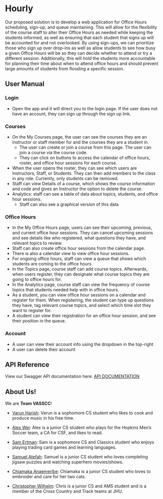 # Hourly

Our proposed solution is to develop a web application
for Office Hours scheduling, sign-up, and queue maintaining.
This will allow for the flexibility of the course staff
to alter their Office Hours as needed while keeping the students informed,
as well as ensuring that each student that signs up will be accounted for and not overlooked.
By using sign-ups, we can prioritize those who sign up over drop-ins
as well as allow students to see how busy a given Office Hours will be
so they can decide whether to attend or try a different session.
Additionally, this will hold the students more accountable
for planning their time about when to attend office hours and
should prevent large amounts of students from flooding a specific session.

## User Manual

### Login
- Open the app and it will direct you to the login page. If the user does not have an account, they can sign up through the sign up link.


### Courses
- On the My Courses page, the user can see the courses they are an instructor or staff member for and the courses they are a student in.
  - The user can create or join a course from this page. The user can join a course via the course code.
  - They can click on buttons to access the calendar of office hours, roster, and office hour sessions for each course.
- When the user opens the roster, they can see which users are Instructors, Staff, or Students. They can then add members to the class in any role. Currently, only students can be removed.
- Staff can view Details of a course, which shows the course information and code and gives an Instructor the option to delete the course.
- Analytics: staff can see a table of data about topics, students, and office hour sessions.
  - Staff can also see a graphical version of this data
  
### Office Hours
- In the My Office Hours page, users can see their upcoming, previous, and current office hour sessions. They can cancel upcoming sessions and see details like who registered, what questions they have, and relevant topics to review.
- Staff can also create office hour sessions from the calendar page.
- There is also a calendar view to view office hour sessions.
- For ongoing office hours, staff can view a queue that shows which students are coming to the office hours.
- In the Topics page, course staff can add course topics. Afterwards, when users register, they can designate what course topics they are going to office hours for.
- In the Analytics page, course staff can view the frequency of course topics that students needed help with in office hours. 
- As a student, you can view office hour sessions on a calendar and register for them. When registering, the student can type up questions they have, tag relevant course topics, and select which time slot they want to register for. 
- A student can view their registration for an office hour session, and see their position in the queue. 

### Account
- A user can view their account info using the dropdown in the top-right
- A user can delete their account


## API Reference

View our Swagger API documentation here: [API DOCUMENTATION](./api.html)

## About Us!

We are **Team VASSCC**!

- <u>Varun Harish</u>: Varun is a sophomore CS student who likes to cook and produce music in his free time.

- <u>Alex Wei</u>: Alex is a junior CS student who plays for the Hopkins Men’s Soccer team, a CA for CSF, and likes to read.

- <u>Sam Ertman</u>: Sam is a sophomore CS and Classics student who enjoys playing trading card games and learning languages.

- <u>Samuel Atefah</u>: Samuel is a junior CS student who loves completing jigsaw puzzles and watching superhero movies/shows.

- <u>Chiamaka Anaemeribe</u>: Chiamaka is a junior CS student who loves to embroider and care for her two cats.

- <u>Christopher Wilhelm</u>: Chris is a junior CS and AMS student and is a member of the Cross Country and Track teams at JHU.
